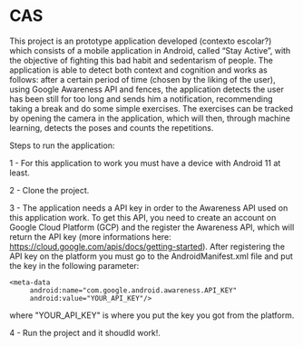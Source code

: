 # CAS
This project is an prototype application developed (contexto escolar?) which consists of a mobile application in Android, called “Stay Active”, with 
the objective of fighting this bad habit and sedentarism of people. The application is able to detect both context and cognition and works as 
follows: after a certain period of time (chosen by the liking of the user), using Google Awareness API and fences, the application detects the
user has been still for too long and sends him a notification, recommending taking a break and do some simple exercises. The exercises
can be tracked by opening the camera in the application, which will then, through machine learning, detects the poses and counts the repetitions. 


Steps to run the application:

1 - For this application to work you must have a device with Android 11 at least.

2 - Clone the project.

3 - The application needs a API key in order to the Awareness API used on this application work. To get this API, you need to create an account on Google
Cloud Platform (GCP) and the register the Awareness API, which will return the API key (more informations here: https://cloud.google.com/apis/docs/getting-started). 
After registering the API key on the platform you must go to the AndroidManifest.xml file and put the key in the following parameter:

    <meta-data
         android:name="com.google.android.awareness.API_KEY"
         android:value="YOUR_API_KEY"/>
         
 where "YOUR_API_KEY" is where you put the key you got from the platform.
 
 4 - Run the project and it shoudld work!.
